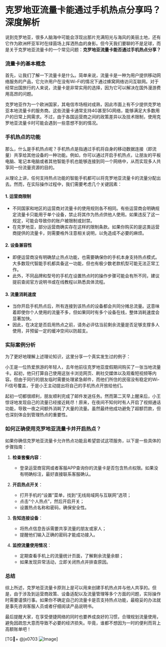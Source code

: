 # 克罗地亚流量卡能通过手机热点分享吗？深度解析

说到克罗地亚，很多人脑海中可能会浮现出那片充满阳光与海风的美丽土地，还有它作为欧洲杯亚军时在绿茵场上挥洒热血的身影。但今天我们要聊的不是足球，而是关于克罗地亚流量卡的一个常见问题：**克罗地亚流量卡能否通过手机热点分享？**

### 流量卡的基本概念

首先，让我们了解一下流量卡是什么。简单来说，流量卡是一种为用户提供移动网络服务的产品，它允许用户在没有Wi-Fi的情况下通过蜂窝网络访问互联网。对于经常出国旅行的人来说，流量卡是非常实用的选择，因为它可以解决在国外漫游费用高昂的问题。

克罗地亚作为一个欧洲国家，其电信市场相对成熟，因此市面上有不少提供克罗地亚本地流量卡的服务商。这些流量卡通常支持4G甚至5G网络，能够满足大多数用户的日常上网需求。不过，由于各国运营商之间的政策差异以及技术限制，使用克罗地亚流量卡时可能会遇到一些意想不到的情况。

### 手机热点的功能

那么，什么是手机热点呢？手机热点是指通过手机将自身的移动数据连接（即流量）共享给其他设备的一种功能。例如，你可以通过开启手机热点，让朋友的平板电脑、笔记本电脑或者其他智能手机也能够连接到同一个网络中，从而实现多人共享同一份流量资源的目的。

从理论上讲，任何支持热点功能的智能手机都可以将克罗地亚流量卡的流量分配出去。然而，在实际操作过程中，我们需要考虑几个关键因素：

#### 1. **运营商限制**
   - 不同国家和地区的运营商对流量卡的使用规则各不相同。有些运营商会明确规定流量卡只能用于单个设备，禁止将其作为热点供他人使用。如果违反了这一规定，可能会导致你的账户被限制或封禁。
   - 在克罗地亚，部分运营商确实存在这样的限制条款。如果你购买的是这类运营商提供的流量卡，则需要格外注意相关说明，以免造成不必要的麻烦。

#### 2. **设备兼容性**
   - 即便运营商没有明确禁止热点功能，也需要确保你的手机本身支持热点模式。大多数现代智能手机都具备这一功能，但也有极少数老款机型可能无法正常工作。
   - 此外，不同品牌和型号的手机在设置热点时的操作步骤可能会有所不同，建议提前查阅官方说明书或在线教程以熟悉具体流程。

#### 3. **流量消耗速度**
   - 当你开启手机热点后，所有连接到该热点的设备都会共同分摊总流量。这意味着即使你个人使用的流量不多，但如果同时有多个设备在线，整体消耗速度会显著加快。
   - 因此，在决定是否启用热点之前，请务必评估当前剩余流量是否足够支撑多人使用，并预留一定的缓冲空间以防超支。

### 实际案例分析

为了更好地理解上述理论知识，这里分享一个真实发生过的例子：

小王是一位热爱旅游的年轻人，去年他前往克罗地亚度假期间购买了一张当地流量卡。起初，他只打算自己使用这张卡浏览网页、刷社交媒体以及观看短视频等内容。但由于同行的朋友临时需要处理紧急邮件，而他们所住的民宿没有稳定的Wi-Fi信号覆盖，于是小王主动提出将自己的手机热点开放给他们。

起初一切都很顺利，朋友顺利完成了邮件发送任务。然而第二天早上醒来后，小王惊讶地发现自己的流量已经接近耗尽！原来，在夜间不知何时有人开启了视频通话功能，导致一夜之间额外消耗了大量的流量。虽然最终他成功避免了超额罚款，但也深刻体会到管理热点的重要性。

### 如何正确使用克罗地亚流量卡并开启热点？

如果你确信克罗地亚流量卡允许热点功能且希望尝试这项服务，以下是一些具体的步骤指南：

1. **检查套餐内容**：
   - 登录运营商官网或者客服APP查询你的流量卡是否包含热点权限。如果没有明确标注，最好直接联系客服确认。
   
2. **开启热点开关**：
   - 打开手机的“设置”菜单，找到“无线局域网与互联网”选项；
   - 点击“个人热点”，然后开启开关；
   - 设置热点名称和密码，确保安全性。

3. **告知连接设备**：
   - 将热点信息告诉需要共享流量的朋友或家人；
   - 提醒他们输入正确的密码才能成功接入。

4. **监控流量使用情况**：
   - 定期查看手机上的流量统计页面，了解剩余流量余额；
   - 如果发现异常活动，立即关闭热点并排查原因。

### 总结

综上所述，克罗地亚流量卡原则上是可以用来创建手机热点并与他人共享的。但是，由于涉及到运营商政策、设备适配以及流量管理等多个方面的问题，实际操作时需要谨慎行事。如果你不确定自己的流量卡是否支持热点功能，最稳妥的办法就是事先咨询客服人员或者仔细阅读产品说明书。

最后提醒大家，在享受便捷网络的同时也要养成良好的习惯，合理规划流量使用，避免因疏忽大意而导致不必要的经济损失。毕竟，谁都不想因为一时的便利而背上高额账单吧！

[TG💪+ @jx0703 ![Image](https://github.com/user-attachments/assets/dbca1d08-cadb-493c-b0ec-ad6f7a83f270)]